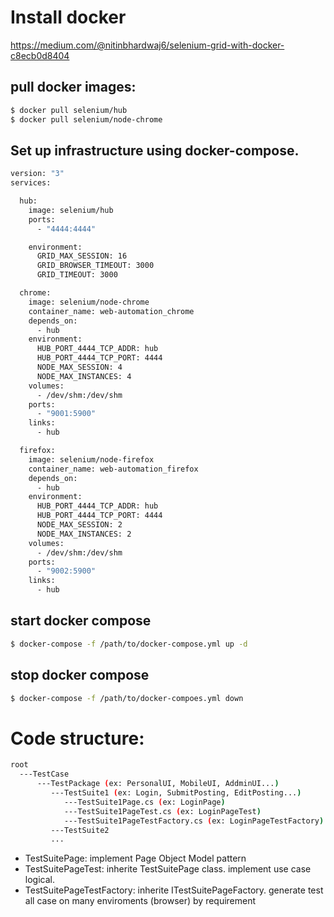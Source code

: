 # Install docker
 https://medium.com/@nitinbhardwaj6/selenium-grid-with-docker-c8ecb0d8404

## pull docker images:

```sh
$ docker pull selenium/hub
$ docker pull selenium/node-chrome
```

## Set up infrastructure using docker-compose.

```sh
version: "3"
services:

  hub:
    image: selenium/hub
    ports:
      - "4444:4444"

    environment:
      GRID_MAX_SESSION: 16
      GRID_BROWSER_TIMEOUT: 3000
      GRID_TIMEOUT: 3000

  chrome:
    image: selenium/node-chrome
    container_name: web-automation_chrome
    depends_on:
      - hub
    environment:
      HUB_PORT_4444_TCP_ADDR: hub
      HUB_PORT_4444_TCP_PORT: 4444
      NODE_MAX_SESSION: 4
      NODE_MAX_INSTANCES: 4
    volumes:
      - /dev/shm:/dev/shm
    ports:
      - "9001:5900"
    links:
      - hub

  firefox:
    image: selenium/node-firefox
    container_name: web-automation_firefox
    depends_on:
      - hub
    environment:
      HUB_PORT_4444_TCP_ADDR: hub
      HUB_PORT_4444_TCP_PORT: 4444
      NODE_MAX_SESSION: 2
      NODE_MAX_INSTANCES: 2
    volumes:
      - /dev/shm:/dev/shm
    ports:
      - "9002:5900"
    links:
      - hub
```

## start docker compose
```sh
$ docker-compose -f /path/to/docker-compose.yml up -d
 ```
 
 ## stop docker compose
 ```sh
 $ docker-compose -f /path/to/docker-compoes.yml down
 ```
 
# Code structure:
```sh
root
  ---TestCase
      ---TestPackage (ex: PersonalUI, MobileUI, AddminUI...)
         ---TestSuite1 (ex: Login, SubmitPosting, EditPosting...)
            ---TestSuite1Page.cs (ex: LoginPage)
            ---TestSuite1PageTest.cs (ex: LoginPageTest)
            ---TestSuite1PageTestFactory.cs (ex: LoginPageTestFactory)
         ---TestSuite2
         ...
```

- TestSuitePage: implement Page Object Model pattern
- TestSuitePageTest: inherite TestSuitePage class. implement use case logical.
- TestSuitePageTestFactory: inherite ITestSuitePageFactory. generate test all case on many enviroments (browser) by requirement


 
